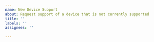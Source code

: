 ```yaml
---
name: New Device Support
about: Request support of a device that is not currently supported
title: ''
labels: ''
assignees: ''

---
```



